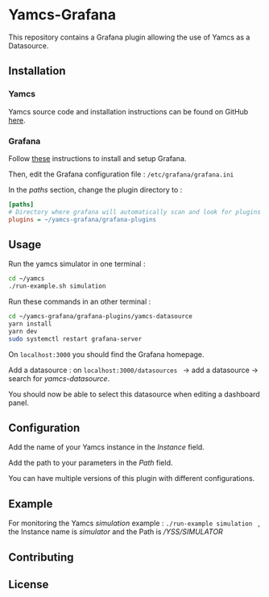 # Yamcs-Grafana

This repository contains a Grafana plugin allowing the use of Yamcs as a Datasource.

## Installation

### Yamcs
Yamcs source code and installation instructions can be found on GitHub [here](https://github.com/yamcs/yamcs).


### Grafana

Follow [these](https://grafana.com/docs/grafana/latest/getting-started/getting-started/) instructions to install and setup Grafana.

Then, edit the Grafana configuration file :
```/etc/grafana/grafana.ini ```

In the *paths* section, change the plugin directory to :
```ini
[paths]
# Directory where grafana will automatically scan and look for plugins
plugins = ~/yamcs-grafana/grafana-plugins
```


## Usage
Run the yamcs simulator in one terminal :
```bash
cd ~/yamcs
./run-example.sh simulation
```
Run these commands in an other terminal :
```bash
cd ~/yamcs-grafana/grafana-plugins/yamcs-datasource
yarn install
yarn dev
sudo systemctl restart grafana-server
```
On ```localhost:3000``` you should find the Grafana homepage.

Add a datasource : on ```localhost:3000/datasources ``` -> add a datasource -> search for *yamcs-datasource*.

You should now be able to select this datasource when editing a dashboard panel.

## Configuration

Add the name of your Yamcs instance in the *Instance* field.

Add the path to your parameters in the *Path* field.

You can have multiple versions of this plugin with different configurations.

## Example

For monitoring the Yamcs *simulation* example : ```./run-example simulation ``` ,
the Instance name is *simulator* and the Path is */YSS/SIMULATOR*


## Contributing


## License
